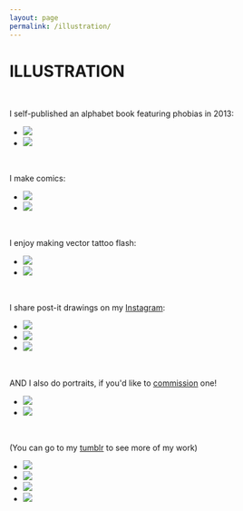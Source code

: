 ```yaml
---
layout: page
permalink: /illustration/
---
```


<h1 class="page-heading">ILLUSTRATION</h1>

<br>
<p>I self-published an alphabet book featuring phobias in 2013:</p>

<ul class="pic">
	<li class="exp"><img src="/img/abc-cover.jpg" /></li>
	<li class="exp"><img src="/img/abc-n.jpg" /></li>
</ul>

<br>
<p>I make comics:</p>

<ul class="pic">
	<li class="exp"><img src="/img/sp1.png" /></li>
	<li class="exp"><img src="/img/pokemom.png" /></li>
</ul>

<br>
<p>I enjoy making vector tattoo flash:</p>

<ul class="pic">
	<li class="exp"><img src="/img/bebe.png" /></li>
	<li class="exp"><img src="/img/salmon-s.png" /></li>
</ul>

<br>
<p>I share post-it drawings on my <a href="https://instagram.com/cattheless">Instagram</a>:</p>

<ul class="pic">
	<li class="thirty"><img src="/img/vamp.png" /></li>
	<li class="thirty"><img src="/img/monono.png" /></li>
	<li class="thirty"><img src="/img/mon.png" /></li>
</ul>

<br>
<p>AND I also do portraits, if you'd like to <a href="/portraits/">commission</a> one!</p>

<ul class="pic">
	<li class="exp"><img src="/img/charles.png" /></li>
	<li class="exp"><img src="/img/seag.png" /></li>
</ul>

<br>
<p>(You can go to my <a href="https://{{ site.tumblr_username }}.tumblr.com/tagged/my%20art">tumblr</a> to see more of my work)</p>
<ul class="pic">
	<li class="exp"><img src="http://68.media.tumblr.com/4cc785754ffa28ba47c813a8a13e7517/tumblr_nlhsx8YAYz1qemft7o1_500.png" /></li>
	<li class="exp"><img src="http://68.media.tumblr.com/8be6bdec175321e8677b58d9e7eb55c9/tumblr_nbnzyaVlxz1qemft7o1_500.png" /></li>
	<li class="exp"><img src="http://68.media.tumblr.com/f002dc885b1d265e1cc01dccf43a65d6/tumblr_npusilvw2T1qemft7o1_500.png" /></li>
	<li class="exp"><img src="http://68.media.tumblr.com/a1fb628f48f9b509935b0de1e0b3b9d7/tumblr_nwfv9lTBU31qemft7o1_500.gif" /></li>
</ul>
